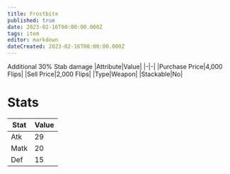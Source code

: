 ```yaml
---
title: Frostbite
published: true
date: 2023-02-16T00:00:00.000Z
tags: item
editor: markdown
dateCreated: 2023-02-16T00:00:00.000Z
---
```


Additional 30% Stab damage
|Attribute|Value|
|-|-|
|Purchase Price|4,000 Flips|
|Sell Price|2,000 Flips|
|Type|Weapon|
|Stackable|No|

# Stats
|Stat|Value|
|-|-|
|Atk|29|
|Matk|20|
|Def|15|
